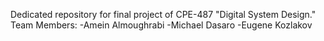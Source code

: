 Dedicated repository for final project of CPE-487 "Digital System Design."
Team Members:
-Amein Almoughrabi
-Michael Dasaro
-Eugene Kozlakov
